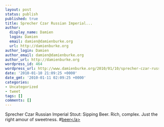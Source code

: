 ```yaml
---
layout: post
status: publish
published: true
title: Sprecher Czar Russian Imperial...
author:
  display_name: Damien
  login: Damien
  email: damien@damienburke.org
  url: http://damienburke.org
author_login: Damien
author_email: damien@damienburke.org
author_url: http://damienburke.org
wordpress_id: 464
wordpress_url: http://www.damienburke.org/2010/01/10/sprecher-czar-russian-imperial/
date: '2010-01-10 21:09:25 +0000'
date_gmt: '2010-01-11 02:09:25 +0000'
categories:
- Uncategorized
- tweet
tags: []
comments: []
---
```

<p>Sprecher Czar Russian Imperial Stout: Sipping Beer. Rich, complex. Just the right amour of sweetness. #<a href="http:&#47;&#47;search.twitter.com&#47;search?q=%23beer" class="aktt_hashtag">beer<&#47;a></p>
